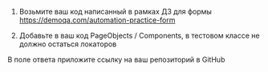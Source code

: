 1. Возьмите ваш код написанный в рамках ДЗ для формы https://demoqa.com/automation-practice-form

2. Добавьте в ваш код PageObjects / Components, в тестовом классе не должно остаться локаторов


В поле ответа приложите ссылку на ваш репозиторий в GitHub

